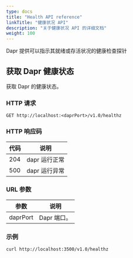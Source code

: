 ```yaml
---
type: docs
title: "Health API reference"
linkTitle: "健康状况 API"
description: "关于健康状况 API 的详细文档"
weight: 100
---
```


Dapr 提供可以指示其就绪或存活状况的健康检查探针

## 获取 Dapr 健康状态

获取 Dapr 的健康状态。

### HTTP 请求

```
GET http://localhost:<daprPort>/v1.0/healthz
```

### HTTP 响应码

| 代码  | 说明        |
| --- | --------- |
| 204 | dapr 运行正常 |
| 500 | dapr 运行异常 |

### URL 参数

| 参数       | 说明       |
| -------- | -------- |
| daprPort | Dapr 端口。 |

### 示例

```shell
curl http://localhost:3500/v1.0/healthz
```

